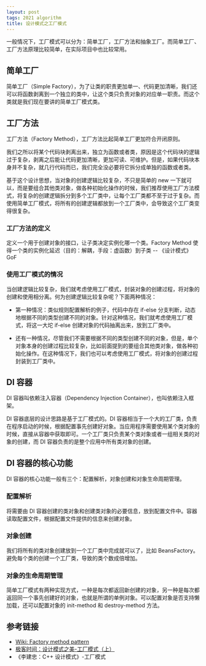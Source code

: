 ```yaml
---
layout: post
tags: 2021 algorithm
title: 设计模式之工厂模式
---
```


一般情况下，工厂模式可以分为：简单工厂，工厂方法和抽象工厂。而简单工厂、工厂方法原理比较简单，在实际项目中也比较常用。

## 简单工厂

简单工厂（Simple Factory），为了让类的职责更加单一、代码更加清晰，我们还可以将函数剥离到一个独立的类中，让这个类只负责对象的对应单一职责。而这个类就是我们现在要讲的简单工厂模式类。

## 工厂方法

工厂方法（Factory Method），工厂方法比起简单工厂更加符合开闭原则。

我们之所以将某个代码块剥离出来，独立为函数或者类，原因是这个代码块的逻辑过于复杂，剥离之后能让代码更加清晰，更加可读、可维护。但是，如果代码块本身并不复杂，就几行代码而已，我们完全没必要将它拆分成单独的函数或者类。

基于这个设计思想，当对象的创建逻辑比较复杂，不只是简单的 new 一下就可以，而是要组合其他类对象，做各种初始化操作的时候，我们推荐使用工厂方法模式，将复杂的创建逻辑拆分到多个工厂类中，让每个工厂类都不至于过于复杂。而使用简单工厂模式，将所有的创建逻辑都放到一个工厂类中，会导致这个工厂类变得很复杂。

### 工厂方法的定义

定义一个用于创建对象的接口，让子类决定实例化哪一个类。Factory Method 使得一个类的实例化延迟（目的：解耦，手段：虚函数）到子类 -- 《设计模式》GoF

### 使用工厂模式的情况

当创建逻辑比较复杂，我们就考虑使用工厂模式，封装对象的创建过程，将对象的创建和使用相分离。何为创建逻辑比较复杂呢？下面两种情况：

- 第一种情况：类似规则配置解析的例子，代码中存在 if-else 分支判断，动态地根据不同的类型创建不同的对象。针对这种情况，我们就考虑使用工厂模式，将这一大坨 if-else 创建对象的代码抽离出来，放到工厂类中。

- 还有一种情况，尽管我们不需要根据不同的类型创建不同的对象，但是，单个对象本身的创建过程比较复杂，比如前面提到的要组合其他类对象，做各种初始化操作。在这种情况下，我们也可以考虑使用工厂模式，将对象的创建过程封装到工厂类中。

## DI 容器

DI 容器叫依赖注入容器（Dependency Injection Container），也叫依赖注入框架。

DI 容器底层的设计思路是基于工厂模式的。DI 容器相当于一个大的工厂类，负责在程序启动的时候，根据配置事先创建好对象。当应用程序需要使用某个类对象的时候，直接从容器中获取即可。一个工厂类只负责某个类对象或者一组相关类的对象的创建，而 DI 容器负责的是整个应用中所有类对象的创建。

## DI 容器的核心功能

DI 容器的核心功能一般有三个：配置解析，对象创建和对象生命周期管理。

### 配置解析

将需要由 DI 容器创建的类对象和创建类对象的必要信息，放到配置文件中。容器读取配置文件，根据配置文件提供的信息来创建对象。

### 对象创建

我们将所有的类对象创建放到一个工厂类中完成就可以了，比如 BeansFactory。避免每个类的创建一个工厂类，导致的类个数成倍增加。

### 对象的生命周期管理

简单工厂模式有两种实现方式，一种是每次都返回新创建的对象，另一种是每次都返回同一个事先创建好的对象，也就是所谓的单例对象。可以配置对象是否支持懒加载，还可以配置对象的 init-method 和 destroy-method 方法。

## 参考链接

- [Wiki: Factory method pattern](https://en.wikipedia.org/wiki/Factory_method_pattern)
- [极客时间：设计模式之美-工厂模式（上）](https://time.geekbang.org/column/article/197254)
- 《李建忠：C++ 设计模式》-工厂模式
